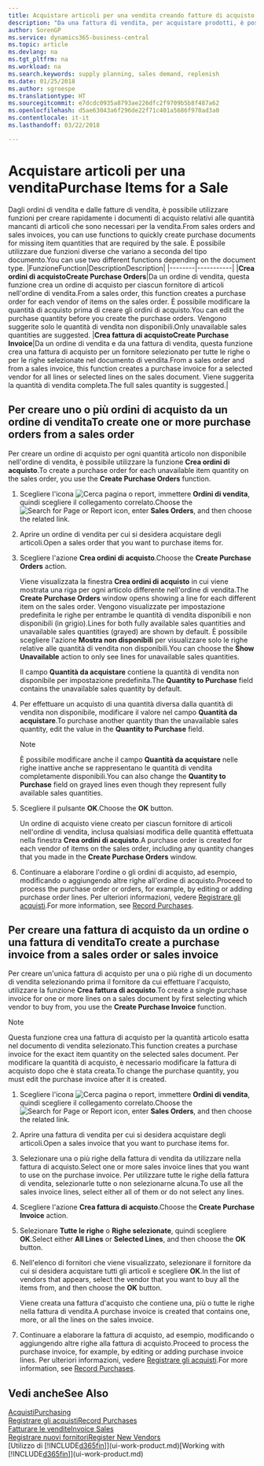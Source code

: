 ```yaml
---
title: Acquistare articoli per una vendita creando fatture di acquisto | Documenti Microsoft
description: "Da una fattura di vendita, per acquistare prodotti, è possibile creare una fattura di acquisto per un fornitore."
author: SorenGP
ms.service: dynamics365-business-central
ms.topic: article
ms.devlang: na
ms.tgt_pltfrm: na
ms.workload: na
ms.search.keywords: supply planning, sales demand, replenish
ms.date: 01/25/2018
ms.author: sgroespe
ms.translationtype: HT
ms.sourcegitcommit: e7dcdc0935a8793ae226dfc2f9709b5b8f487a62
ms.openlocfilehash: d5ae63043a6f296de22f71c401a5686f970ad3a0
ms.contentlocale: it-it
ms.lasthandoff: 03/22/2018

---
```

# <a name="purchase-items-for-a-sale"></a><span data-ttu-id="496e0-103">Acquistare articoli per una vendita</span><span class="sxs-lookup"><span data-stu-id="496e0-103">Purchase Items for a Sale</span></span>
<span data-ttu-id="496e0-104">Dagli ordini di vendita e dalle fatture di vendita, è possibile utilizzare funzioni per creare rapidamente i documenti di acquisto relativi alle quantità mancanti di articoli che sono necessari per la vendita.</span><span class="sxs-lookup"><span data-stu-id="496e0-104">From sales orders and sales invoices, you can use functions to quickly create purchase documents for missing item quantities that are required by the sale.</span></span> <span data-ttu-id="496e0-105">È possibile utilizzare due funzioni diverse che variano a seconda del tipo documento.</span><span class="sxs-lookup"><span data-stu-id="496e0-105">You can use two different functions depending on the document type.</span></span>
|<span data-ttu-id="496e0-106">Funzione</span><span class="sxs-lookup"><span data-stu-id="496e0-106">Function</span></span>|<span data-ttu-id="496e0-107">Description</span><span class="sxs-lookup"><span data-stu-id="496e0-107">Description</span></span>|
|--------|-----------|
|<span data-ttu-id="496e0-108">**Crea ordini di acquisto**</span><span class="sxs-lookup"><span data-stu-id="496e0-108">**Create Purchase Orders**</span></span>|<span data-ttu-id="496e0-109">Da un ordine di vendita, questa funzione crea un ordine di acquisto per ciascun fornitore di articoli nell'ordine di vendita.</span><span class="sxs-lookup"><span data-stu-id="496e0-109">From a sales order, this function creates a purchase order for each vendor of items on the sales order.</span></span> <span data-ttu-id="496e0-110">È possibile modificare la quantità di acquisto prima di creare gli ordini di acquisto.</span><span class="sxs-lookup"><span data-stu-id="496e0-110">You can edit the purchase quantity before you create the purchase orders.</span></span> <span data-ttu-id="496e0-111">Vengono suggerite solo le quantità di vendita non disponibili.</span><span class="sxs-lookup"><span data-stu-id="496e0-111">Only unavailable sales quantities are suggested.</span></span>
|<span data-ttu-id="496e0-112">**Crea fattura di acquisto**</span><span class="sxs-lookup"><span data-stu-id="496e0-112">**Create Purchase Invoice**</span></span>|<span data-ttu-id="496e0-113">Da un ordine di vendita e da una fattura di vendita, questa funzione crea una fattura di acquisto per un fornitore selezionato per tutte le righe o per le righe selezionate nel documento di vendita.</span><span class="sxs-lookup"><span data-stu-id="496e0-113">From a sales order and from a sales invoice, this function creates a purchase invoice for a selected vendor for all lines or selected lines on the sales document.</span></span> <span data-ttu-id="496e0-114">Viene suggerita la quantità di vendita completa.</span><span class="sxs-lookup"><span data-stu-id="496e0-114">The full sales quantity is suggested.</span></span>|

## <a name="to-create-one-or-more-purchase-orders-from-a-sales-order"></a><span data-ttu-id="496e0-115">Per creare uno o più ordini di acquisto da un ordine di vendita</span><span class="sxs-lookup"><span data-stu-id="496e0-115">To create one or more purchase orders from a sales order</span></span>
<span data-ttu-id="496e0-116">Per creare un ordine di acquisto per ogni quantità articolo non disponibile nell'ordine di vendita, è possibile utilizzare la funzione **Crea ordini di acquisto**.</span><span class="sxs-lookup"><span data-stu-id="496e0-116">To create a purchase order for each unavailable item quantity on the sales order, you use the **Create Purchase Orders** function.</span></span>

1. <span data-ttu-id="496e0-117">Scegliere l'icona ![Cerca pagina o report](media/ui-search/search_small.png "icona Cerca pagina o report"), immettere **Ordini di vendita**, quindi scegliere il collegamento correlato.</span><span class="sxs-lookup"><span data-stu-id="496e0-117">Choose the ![Search for Page or Report](media/ui-search/search_small.png "Search for Page or Report icon") icon, enter **Sales Orders**, and then choose the related link.</span></span>
2. <span data-ttu-id="496e0-118">Aprire un ordine di vendita per cui si desidera acquistare degli articoli.</span><span class="sxs-lookup"><span data-stu-id="496e0-118">Open a sales order that you want to purchase items for.</span></span>
3. <span data-ttu-id="496e0-119">Scegliere l'azione **Crea ordini di acquisto**.</span><span class="sxs-lookup"><span data-stu-id="496e0-119">Choose the **Create Purchase Orders** action.</span></span>

    <span data-ttu-id="496e0-120">Viene visualizzata la finestra **Crea ordini di acquisto** in cui viene mostrata una riga per ogni articolo differente nell'ordine di vendita.</span><span class="sxs-lookup"><span data-stu-id="496e0-120">The **Create Purchase Orders** window opens showing a line for each different item on the sales order.</span></span> <span data-ttu-id="496e0-121">Vengono visualizzate per impostazione predefinita le righe per entrambe le quantità di vendita disponibili e non disponibili (in grigio).</span><span class="sxs-lookup"><span data-stu-id="496e0-121">Lines for both fully available sales quantities and unavailable sales quantities (grayed) are shown by default.</span></span> <span data-ttu-id="496e0-122">È possibile scegliere l'azione **Mostra non disponibili** per visualizzare solo le righe relative alle quantità di vendita non disponibili.</span><span class="sxs-lookup"><span data-stu-id="496e0-122">You can choose the **Show Unavailable** action to only see lines for unavailable sales quantities.</span></span>

    <span data-ttu-id="496e0-123">Il campo **Quantità da acquistare** contiene la quantità di vendita non disponibile per impostazione predefinita.</span><span class="sxs-lookup"><span data-stu-id="496e0-123">The **Quantity to Purchase** field contains the unavailable sales quantity by default.</span></span>
4. <span data-ttu-id="496e0-124">Per effettuare un acquisto di una quantità diversa dalla quantità di vendita non disponibile, modificare il valore nel campo **Quantità da acquistare**.</span><span class="sxs-lookup"><span data-stu-id="496e0-124">To purchase another quantity than the unavailable sales quantity, edit the value in the **Quantity to Purchase** field.</span></span>

    > [!NOTE]  
    >   <span data-ttu-id="496e0-125">È possibile modificare anche il campo **Quantità da acquistare** nelle righe inattive anche se rappresentano le quantità di vendita completamente disponibili.</span><span class="sxs-lookup"><span data-stu-id="496e0-125">You can also change the **Quantity to Purchase** field on grayed lines even though they represent fully available sales quantities.</span></span>
5. <span data-ttu-id="496e0-126">Scegliere il pulsante **OK**.</span><span class="sxs-lookup"><span data-stu-id="496e0-126">Choose the **OK** button.</span></span>

    <span data-ttu-id="496e0-127">Un ordine di acquisto viene creato per ciascun fornitore di articoli nell'ordine di vendita, inclusa qualsiasi modifica delle quantità effettuata nella finestra **Crea ordini di acquisto**.</span><span class="sxs-lookup"><span data-stu-id="496e0-127">A purchase order is created for each vendor of items on the sales order, including any quantity changes that you made in the **Create Purchase Orders** window.</span></span>
7. <span data-ttu-id="496e0-128">Continuare a elaborare l'ordine o gli ordini di acquisto, ad esempio, modificando o aggiungendo altre righe all'ordine di acquisto.</span><span class="sxs-lookup"><span data-stu-id="496e0-128">Proceed to process the purchase order or orders, for example, by editing or adding purchase order lines.</span></span> <span data-ttu-id="496e0-129">Per ulteriori informazioni, vedere [Registrare gli acquisti](purchasing-how-record-purchases.md).</span><span class="sxs-lookup"><span data-stu-id="496e0-129">For more information, see [Record Purchases](purchasing-how-record-purchases.md).</span></span>


## <a name="to-create-a-purchase-invoice-from-a-sales-order-or-sales-invoice"></a><span data-ttu-id="496e0-130">Per creare una fattura di acquisto da un ordine o una fattura di vendita</span><span class="sxs-lookup"><span data-stu-id="496e0-130">To create a purchase invoice from a sales order or sales invoice</span></span>
<span data-ttu-id="496e0-131">Per creare un'unica fattura di acquisto per una o più righe di un documento di vendita selezionando prima il fornitore da cui effettuare l'acquisto, utilizzare la funzione **Crea fattura di acquisto**.</span><span class="sxs-lookup"><span data-stu-id="496e0-131">To create a single purchase invoice for one or more lines on a sales document by first selecting which vendor to buy from, you use the **Create Purchase Invoice** function.</span></span>

> [!NOTE]  
>   <span data-ttu-id="496e0-132">Questa funzione crea una fattura di acquisto per la quantità articolo esatta nel documento di vendita selezionato.</span><span class="sxs-lookup"><span data-stu-id="496e0-132">This function creates a purchase invoice for the exact item quantity on the selected sales document.</span></span> <span data-ttu-id="496e0-133">Per modificare la quantità di acquisto, è necessario modificare la fattura di acquisto dopo che è stata creata.</span><span class="sxs-lookup"><span data-stu-id="496e0-133">To change the purchase quantity, you must edit the purchase invoice after it is created.</span></span>  

1. <span data-ttu-id="496e0-134">Scegliere l'icona ![Cerca pagina o report](media/ui-search/search_small.png "icona Cerca pagina o report"), immettere **Ordini di vendita**, quindi scegliere il collegamento correlato.</span><span class="sxs-lookup"><span data-stu-id="496e0-134">Choose the ![Search for Page or Report](media/ui-search/search_small.png "Search for Page or Report icon") icon, enter **Sales Orders**, and then choose the related link.</span></span>
2. <span data-ttu-id="496e0-135">Aprire una fattura di vendita per cui si desidera acquistare degli articoli.</span><span class="sxs-lookup"><span data-stu-id="496e0-135">Open a sales invoice that you want to purchase items for.</span></span>
3. <span data-ttu-id="496e0-136">Selezionare una o più righe della fattura di vendita da utilizzare nella fattura di acquisto.</span><span class="sxs-lookup"><span data-stu-id="496e0-136">Select one or more sales invoice lines that you want to use on the purchase invoice.</span></span> <span data-ttu-id="496e0-137">Per utilizzare tutte le righe della fattura di vendita, selezionarle tutte o non selezionarne alcuna.</span><span class="sxs-lookup"><span data-stu-id="496e0-137">To use all the sales invoice lines, select either all of them or do not select any lines.</span></span>
4. <span data-ttu-id="496e0-138">Scegliere l'azione **Crea fattura di acquisto**.</span><span class="sxs-lookup"><span data-stu-id="496e0-138">Choose the **Create Purchase Invoice** action.</span></span>
5. <span data-ttu-id="496e0-139">Selezionare **Tutte le righe** o **Righe selezionate**, quindi scegliere **OK**.</span><span class="sxs-lookup"><span data-stu-id="496e0-139">Select either **All Lines** or **Selected Lines**, and then choose the **OK** button.</span></span>  
6. <span data-ttu-id="496e0-140">Nell'elenco di fornitori che viene visualizzato, selezionare il fornitore da cui si desidera acquistare tutti gli articoli e scegliere **OK**.</span><span class="sxs-lookup"><span data-stu-id="496e0-140">In the list of vendors that appears, select the vendor that you want to buy all the items from, and then choose the **OK** button.</span></span>

    <span data-ttu-id="496e0-141">Viene creata una fattura d'acquisto che contiene una, più o tutte le righe nella fattura di vendita.</span><span class="sxs-lookup"><span data-stu-id="496e0-141">A purchase invoice is created that contains one, more, or all the lines on the sales invoice.</span></span>
7. <span data-ttu-id="496e0-142">Continuare a elaborare la fattura di acquisto, ad esempio, modificando o aggiungendo altre righe alla fattura di acquisto.</span><span class="sxs-lookup"><span data-stu-id="496e0-142">Proceed to process the purchase invoice, for example, by editing or adding purchase invoice lines.</span></span> <span data-ttu-id="496e0-143">Per ulteriori informazioni, vedere [Registrare gli acquisti](purchasing-how-record-purchases.md).</span><span class="sxs-lookup"><span data-stu-id="496e0-143">For more information, see [Record Purchases](purchasing-how-record-purchases.md).</span></span>

## <a name="see-also"></a><span data-ttu-id="496e0-144">Vedi anche</span><span class="sxs-lookup"><span data-stu-id="496e0-144">See Also</span></span>
[<span data-ttu-id="496e0-145">Acquisti</span><span class="sxs-lookup"><span data-stu-id="496e0-145">Purchasing</span></span>](purchasing-manage-purchasing.md)  
[<span data-ttu-id="496e0-146">Registrare gli acquisti</span><span class="sxs-lookup"><span data-stu-id="496e0-146">Record Purchases</span></span>](purchasing-how-record-purchases.md)  
[<span data-ttu-id="496e0-147">Fatturare le vendite</span><span class="sxs-lookup"><span data-stu-id="496e0-147">Invoice Sales</span></span>](sales-how-invoice-sales.md)  
[<span data-ttu-id="496e0-148">Registrare nuovi fornitori</span><span class="sxs-lookup"><span data-stu-id="496e0-148">Register New Vendors</span></span>](purchasing-how-register-new-vendors.md)  
<span data-ttu-id="496e0-149">[Utilizzo di [!INCLUDE[d365fin](includes/d365fin_md.md)]](ui-work-product.md)</span><span class="sxs-lookup"><span data-stu-id="496e0-149">[Working with [!INCLUDE[d365fin](includes/d365fin_md.md)]](ui-work-product.md)</span></span>

